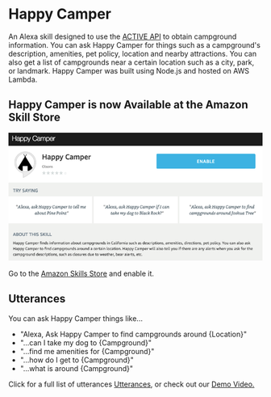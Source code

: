 # Happy Camper
 An Alexa skill designed to use the [ACTIVE API](http://developer.active.com/) to obtain campground information. You can ask Happy Camper for things such as a campground's description, amenities, pet policy, location and nearby attractions. You can also get a list of campgrounds near a certain location such as a city, park, or landmark. Happy Camper was built using Node.js and hosted on AWS Lambda.
 
## Happy Camper is now Available at the Amazon Skill Store
![alt text](https://github.com/kennetholson/Happy-Camper/blob/master/img/Screen%20Shot%202017-04-22%20at%2012.07.38%20PM.png "Skill Store Screenshot")

Go to the [Amazon Skills Store](http://alexa.amazon.com/spa/index.html#skills/dp/B06XZVMS3X/?ref=skill_dsk_skb_sr_0) and enable it.

## Utterances
 You can ask Happy Camper things like...
  * "Alexa, Ask Happy Camper to find campgrounds around {Location}"
  * "...can I take my dog to {Campground}"
  * "...find me amenities for {Campground}"
  * "...how do I get to {Campground}"
  * "...what is around {Campground}"
  
Click for a full list of utterances [Utterances](https://github.com/kennetholson/Happy-Camper/blob/master/speechAssets/Utterances.txt),
or check out our [Demo Video.](https://www.youtube.com/watch?v=Z4alyLteamU)


